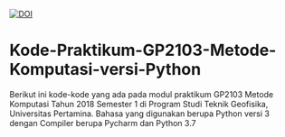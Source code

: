 <a href="https://doi.org/10.5281/zenodo.1806977"><img src="https://zenodo.org/badge/DOI/10.5281/zenodo.1806977.svg" alt="DOI"></a>
# Kode-Praktikum-GP2103-Metode-Komputasi-versi-Python
Berikut ini kode-kode yang ada pada modul praktikum GP2103 Metode Komputasi Tahun 2018 Semester 1 di Program Studi Teknik Geofisika, Universitas Pertamina.
Bahasa yang digunakan berupa Python versi 3 dengan Compiler berupa Pycharm dan Python 3.7
